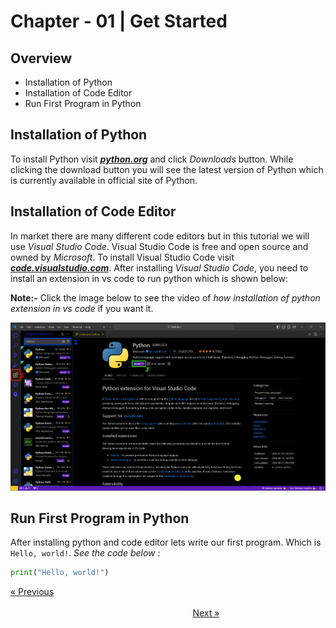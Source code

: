 # Chapter - 01 | Get Started
## Overview

- Installation of Python
- Installation of Code Editor
- Run First Program in Python

## Installation of Python

To install Python visit ***[python.org](https://www.python.org)*** and click *Downloads* button. While clicking the download button you will see the latest version of Python which is currently available in official site of Python.

## Installation of Code Editor

In market there are many different code editors but in this tutorial we will use *Visual Studio Code*. Visual Studio Code is free and open source and owned by *Microsoft*.
To install Visual Studio Code visit ***[code.visualstudio.com](https://code.visualstudio.com/)***. After installing *Visual Studio Code*, you need to install an extension in vs code to run python which is shown below: 

**Note:-** Click the image below to see the video of *how installation of python extension in vs code* if you want it.

[![Video and Image to install python extension](</GitHub_Images/Installation of Python extension vs code in Image.png>)](http://127.0.0.1:3000/VideosinGitHub/video.html)


## Run First Program in Python

After installing python and code editor lets write our first program. Which is `Hello, world!`. *See the code below :*

```python
print("Hello, world!")
```
[&laquo; Previous](</Web Development/Back-End Development/Python/Chapter - 00 Introduction>)
&nbsp;&nbsp;&nbsp;&nbsp;&nbsp;&nbsp;&nbsp;&nbsp;&nbsp;&nbsp;&nbsp;&nbsp;&nbsp;&nbsp;&nbsp;&nbsp;&nbsp;&nbsp;&nbsp;&nbsp;&nbsp;&nbsp;&nbsp;&nbsp;&nbsp;&nbsp;&nbsp;&nbsp;&nbsp;&nbsp;&nbsp;&nbsp;&nbsp;&nbsp;&nbsp;&nbsp;&nbsp;&nbsp;&nbsp;&nbsp;&nbsp;&nbsp;&nbsp;&nbsp;&nbsp;&nbsp;&nbsp;&nbsp;&nbsp;&nbsp;&nbsp;&nbsp;&nbsp;&nbsp;&nbsp;&nbsp;&nbsp;&nbsp;&nbsp;&nbsp;&nbsp;&nbsp;&nbsp;&nbsp;&nbsp;&nbsp;&nbsp;&nbsp;&nbsp;&nbsp;&nbsp;&nbsp;&nbsp;&nbsp;&nbsp;&nbsp;&nbsp;&nbsp;&nbsp;&nbsp;&nbsp;&nbsp;&nbsp;&nbsp;&nbsp;&nbsp;&nbsp;&nbsp;&nbsp;&nbsp;&nbsp;&nbsp;&nbsp;&nbsp;&nbsp;&nbsp;&nbsp;&nbsp;&nbsp;&nbsp;&nbsp;&nbsp;&nbsp;&nbsp;&nbsp;&nbsp;&nbsp;&nbsp;&nbsp;&nbsp;&nbsp;&nbsp;&nbsp;&nbsp;&nbsp;&nbsp;&nbsp;&nbsp;&nbsp;&nbsp;&nbsp;&nbsp;&nbsp;&nbsp;&nbsp;&nbsp;&nbsp;&nbsp;&nbsp;&nbsp;&nbsp;&nbsp;&nbsp;&nbsp;&nbsp;&nbsp;&nbsp;&nbsp;&nbsp;&nbsp;&nbsp;&nbsp;&nbsp;&nbsp;&nbsp;&nbsp;&nbsp;&nbsp;&nbsp;&nbsp;&nbsp;&nbsp;&nbsp;&nbsp;&nbsp;&nbsp;&nbsp;&nbsp;&nbsp;&nbsp;&nbsp;&nbsp;&nbsp;&nbsp;&nbsp;&nbsp;&nbsp;&nbsp;&nbsp;&nbsp;&nbsp;&nbsp;&nbsp;&nbsp;&nbsp;&nbsp;&nbsp;&nbsp;&nbsp;&nbsp;&nbsp;&nbsp;&nbsp;&nbsp;&nbsp;&nbsp;&nbsp;&nbsp;&nbsp;&nbsp;&nbsp;&nbsp;&nbsp;&nbsp;&nbsp;&nbsp;&nbsp;&nbsp;&nbsp;&nbsp;&nbsp;&nbsp;[Next &raquo;](</Web Development/Back-End Development/Python/Chapter - 02 Comments>)